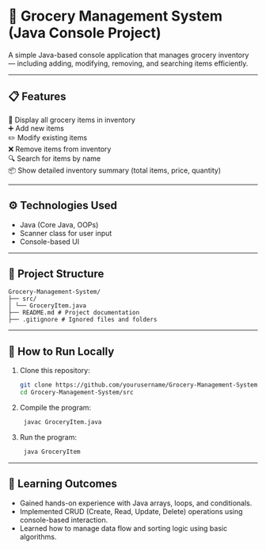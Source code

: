 # 🛒 Grocery Management System (Java Console Project)

A simple Java-based console application that manages grocery inventory — including adding, modifying, removing, and searching items efficiently.

---

## 📋 Features

🧾 Display all grocery items in inventory  
➕ Add new items  
✏️ Modify existing items  
❌ Remove items from inventory  
🔍 Search for items by name  
📦 Show detailed inventory summary (total items, price, quantity)

---

## ⚙️ Technologies Used

- Java (Core Java, OOPs)
- Scanner class for user input
- Console-based UI

---

## 📁 Project Structure
```
Grocery-Management-System/
├── src/
│ └── GroceryItem.java
├── README.md # Project documentation
├── .gitignore # Ignored files and folders
```
---

## 🚀 How to Run Locally

1. Clone this repository:
   ```bash
   git clone https://github.com/yourusername/Grocery-Management-System.git
   cd Grocery-Management-System/src

2. Compile the program:
   ```bash
    javac GroceryItem.java

4. Run the program:
   ```bash
    java GroceryItem

---

## 🧠 Learning Outcomes

- Gained hands-on experience with Java arrays, loops, and conditionals.
- Implemented CRUD (Create, Read, Update, Delete) operations using console-based interaction.
- Learned how to manage data flow and sorting logic using basic algorithms.
